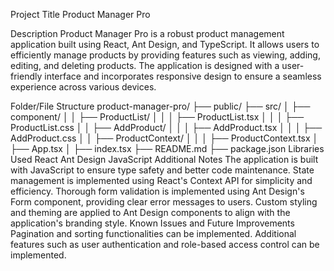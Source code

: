 Project Title
Product Manager Pro

Description
Product Manager Pro is a robust product management application built using React, Ant Design, and TypeScript. 
It allows users to efficiently manage products by providing features such as viewing, adding, editing, and deleting products. 
The application is designed with a user-friendly interface and incorporates responsive design to ensure a seamless experience across various devices.

Folder/File Structure
product-manager-pro/
├── public/
├── src/
│   ├── component/
│   │   ├── ProductList/
│   │   │   ├── ProductList.tsx
│   │   │   ├── ProductList.css
│   │   ├── AddProduct/
│   │   │   ├── AddProduct.tsx
│   │   │   ├── AddProduct.css
│   │   ├── ProductContext/
│   │   │   ├── ProductContext.tsx
│   ├── App.tsx
│   ├── index.tsx
├── README.md
├── package.json
Libraries Used
React
Ant Design
JavaScript
Additional Notes
The application is built with JavaScript to ensure type safety and better code maintenance.
State management is implemented using React's Context API for simplicity and efficiency.
Thorough form validation is implemented using Ant Design's Form component, providing clear error messages to users.
Custom styling and theming are applied to Ant Design components to align with the application's branding style.
Known Issues and Future Improvements
Pagination and sorting functionalities can be implemented.
Additional features such as user authentication and role-based access control can be implemented.
